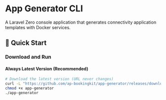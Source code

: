 # App Generator CLI

A Laravel Zero console application that generates connectivity application templates with Docker services.

## 🚀 Quick Start

### Download and Run

#### Always Latest Version (Recommended)
```bash
# Download the latest version (URL never changes)
curl -L "https://github.com/ap-bookingkit/app-generator/releases/download/latest/app-generator" -o app-generator
chmod +x app-generator
./app-generator
```
